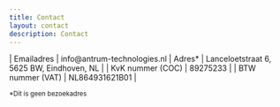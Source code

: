 ```yaml
---
title: Contact
layout: contact
description: Contact
---
```


| Emailadres       | <span style="unicode-bidi:bidi-override;direction:rtl;">ln.seigolonhcet-murtna@ofni</span>
| Adres*           | Lanceloetstraat 6, 5625 BW, Eindhoven, NL |
| KvK nummer (COC) | 89275233 |
| BTW nummer (VAT) | NL864931621B01 |

<small>*Dit is geen bezoekadres</small>